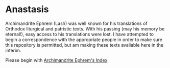 Anastasis
=========
Archimandrite Ephrem (Lash) was well known for his translations of Orthodox liturgical and patristic texts. 
With his passing (may his memory be eternal!), easy access to his translations were lost. I have attempted to begin
a correspondence with the appropriate people in order to make sure this repository is permitted, but am making 
these texts available here in the interim.

Please begin with [Archimandrite Ephrem's Index](index.md).
